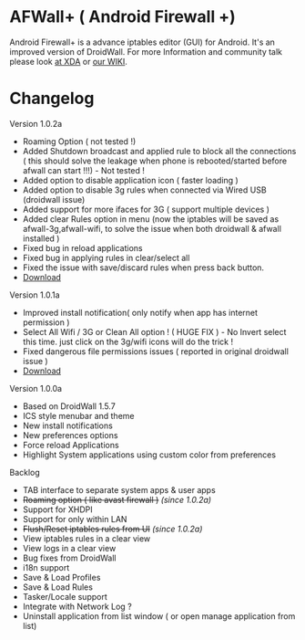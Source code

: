 AFWall+ ( Android Firewall +)
======
Android Firewall+ is a advance iptables editor (GUI) for Android. It's an improved version of DroidWall. For more Information and community talk please look [at XDA](http://forum.xda-developers.com/showthread.php?t=1957231) or [our WIKI](https://github.com/ukanth/afwall/wiki).

Changelog
======

Version 1.0.2a
* Roaming Option ( not tested !)
* Added Shutdown broadcast and applied rule to block all the connections ( this should solve the leakage 
  when phone is rebooted/started before afwall can start !!!) - Not tested !
* Added option to disable application icon ( faster loading )
* Added option to disable 3g rules when connected via Wired USB (droidwall issue)
* Added support for more ifaces for 3G ( support multiple devices )
* Added clear Rules option in menu (now the iptables will be saved as afwall-3g,afwall-wifi, to solve the issue when both droidwall & afwall installed )
* Fixed bug in reload applications
* Fixed bug in applying rules in clear/select all
* Fixed the issue with save/discard rules when press back button.
* [Download](http://forum.xda-developers.com/attachment.php?attachmentid=1450085&d=1351827052)


Version 1.0.1a
* Improved install notification( only notify when app has internet permission )
* Select All Wifi / 3G or Clean All option ! ( HUGE FIX ) - No Invert select this time. just click on the 3g/wifi icons will do the trick !
* Fixed dangerous file permissions issues ( reported in original droidwall issue )
* [Download](http://forum.xda-developers.com/attachment.php?attachmentid=1435715&d=1351366366)


Version 1.0.0a
* Based on DroidWall 1.5.7
* ICS style menubar and theme
* New install notifications
* New preferences options
* Force reload Applications
* Highlight System applications using custom color from preferences


Backlog
* TAB interface to separate system apps & user apps 
* ~~Roaming option ( like avast firewall )~~ <i>(since 1.0.2a)</i>
* Support for XHDPI
* Support for only within LAN 
* ~~Flush/Reset iptables rules from UI~~ <i>(since 1.0.2a)</i>
* View iptables rules in a clear view 
* View logs in a clear view
* Bug fixes from DroidWall
* i18n support
* Save & Load Profiles
* Save & Load Rules
* Tasker/Locale support
* Integrate with Network Log ? 
* Uninstall application from list window ( or open manage application from list)